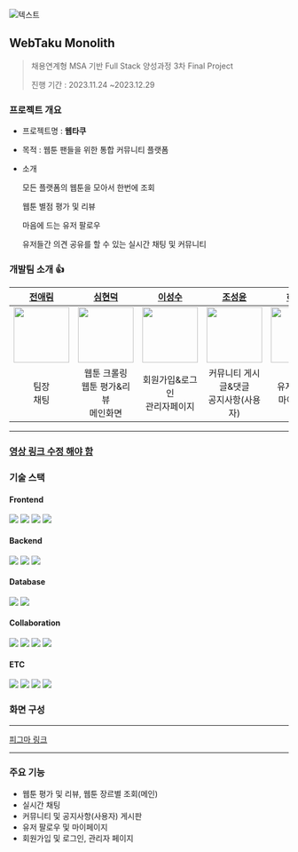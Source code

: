 
![텍스트](https://capsule-render.vercel.app/api?type=waving&color=auto&height=200&section=header&text=WebTaku)


## WebTaku Monolith
> 채용연계형 MSA 기반 Full Stack 양성과정 3차 Final Project
> 
> 진행 기간 : 2023.11.24 ~2023.12.29

### 프로젝트 개요

- 프로젝트명 : <b>웹타쿠</b>
- 목적 : 웹툰 팬들을 위한 통합 커뮤니티 플랫폼
- 소개

  모든 플랫폼의 웹툰을 모아서 한번에 조회

  웹툰 별점 평가 및 리뷰

  마음에 드는 유저 팔로우

  유저들간 의견 공유를 할 수 있는 실시간 채팅 및 커뮤니티

  
### 개발팀 소개 :+1: 

| [전애림](https://github.com/jeon-aelim) | [심현덕](https://github.com/tlagusejr) | [이성수](https://github.com/tjdtn123) | [조성윤](https://github.com/syeej)  |[하동우](https://github.com/HAPALPAL)  |
| :---: | :---: | :---: | :---: | :---: | 
| <img src = "https://avatars.githubusercontent.com/jeon-aelim" width="100" height="100"> | <img src = "https://avatars.githubusercontent.com/tlagusejr" width="100" height="100"> |<img src = "https://avatars.githubusercontent.com/tjdtn123" width="100" height="100"> | <img src = "https://avatars.githubusercontent.com/syeej" width="100" height="100"> | <img src = "https://avatars.githubusercontent.com/HAPALPAL" width="100" height="100"> |
| 팀장<br/>채팅 | 웹툰 크롤링<br/>웹툰 평가&리뷰<br/>메인화면  | 회원가입&로그인<br/>관리자페이지  |커뮤니티 게시글&댓글<br/>공지사항(사용자) | 유저 팔로우<br/>마이페이지  |


<hr/>

### <a href="https://github.com/JustThree/justthree-review-my-webtoon-front/tree/main">영상 링크 수정 해야 함</a>

### 기술 스택
<h4>Frontend</h4>
<div>
<img src="https://img.shields.io/badge/html5-E34F26?style=for-the-badge&logo=html5&logoColor=white">
<img src="https://img.shields.io/badge/css-1572B6?style=for-the-badge&logo=css3&logoColor=white">
<img src="https://img.shields.io/badge/javascript-F7DF1E?style=for-the-badge&logo=javascript&logoColor=black">
<img src="https://img.shields.io/badge/Vue.js-35495E?style=for-the-badge&logo=vue.js&logoColor=4FC08D">
</div>
<h4>Backend</h4>
<div>
  <img src="https://img.shields.io/badge/java-007396?style=for-the-badge&logo=&logoColor=white">
  <img src="https://img.shields.io/badge/spring-6DB33F?style=for-the-badge&logo=spring&logoColor=white"> 
  <img src="https://img.shields.io/badge/Spring_Security-6DB33F?style=for-the-badge&logo=Spring-Security&logoColor=white">
</div>

<h4>Database</h4>
<div>
<img src="https://img.shields.io/badge/mysql-4479A1?style=for-the-badge&logo=mysql&logoColor=white">
<img src="https://img.shields.io/badge/Spring Data JPA-4479A1?style=for-the-badge">
</div>

<h4>Collaboration</h4>
<div>
  <img src="https://img.shields.io/badge/Slack-4A154B?style=for-the-badge&logo=slack&logoColor=white">
  <img src="https://img.shields.io/badge/Notion-000000?style=for-the-badge&logo=notion&logoColor=white">
  <img src="https://img.shields.io/badge/GitHub-100000?style=for-the-badge&logo=github&logoColor=white">
  <img src="https://img.shields.io/badge/GIT-E44C30?style=for-the-badge&logo=git&logoColor=white">
  </div>
<h4>ETC</h4>
<div>
  <img src="https://img.shields.io/badge/docker-%230db7ed.svg?style=for-the-badge&logo=docker&logoColor=white">
  <img src="https://img.shields.io/badge/IntelliJ_IDEA-000000.svg?style=for-the-badge&logo=intellij-idea&logoColor=white">
  <img src="https://img.shields.io/badge/Amazon_AWS-FF9900?style=for-the-badge&logo=amazonaws&logoColor=white">
  <img src="https://img.shields.io/badge/Figma-F24E1E?style=for-the-badge&logo=figma&logoColor=white">
</div>

### 화면 구성
<hr/>
<a href="https://www.figma.com/file/s0gRRUjlve80xL5mebcuCh/%ED%99%94%EB%A9%B4-%EC%84%A4%EA%B3%84?type=design&node-id=5-2&mode=design">피그마 링크</a>

<hr/>

### 주요 기능

+ 웹툰 평가 및 리뷰, 웹툰 장르별 조회(메인)
+ 실시간 채팅
+ 커뮤니티 및 공지사항(사용자) 게시판
+ 유저 팔로우 및 마이페이지
+ 회원가입 및 로그인, 관리자 페이지

